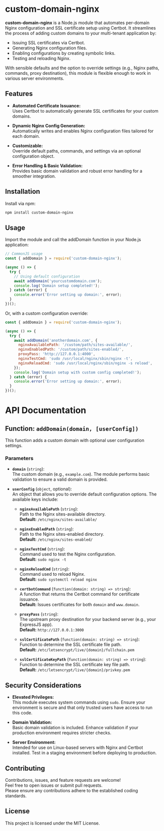 # custom-domain-nginx

**custom-domain-nginx** is a Node.js module that automates per-domain Nginx configuration and SSL certificate setup using Certbot. It streamlines the process of adding custom domains to your multi-tenant application by:

- Issuing SSL certificates via Certbot.
- Generating Nginx configuration files.
- Enabling configurations by creating symbolic links.
- Testing and reloading Nginx.

With sensible defaults and the option to override settings (e.g., Nginx paths, commands, proxy destination), this module is flexible enough to work in various server environments.

## Features

- **Automated Certificate Issuance:**  
  Uses Certbot to automatically generate SSL certificates for your custom domains.
  
- **Dynamic Nginx Config Generation:**  
  Automatically writes and enables Nginx configuration files tailored for each domain.
  
- **Customizable:**  
  Override default paths, commands, and settings via an optional configuration object.
  
- **Error Handling & Basic Validation:**  
  Provides basic domain validation and robust error handling for a smoother integration.

## Installation

Install via npm:

```bash
npm install custom-domain-nginx
```

## Usage
Import the module and call the addDomain function in your Node.js application:

```javascript
// CommonJS usage
const { addDomain } = require('custom-domain-nginx');

(async () => {
  try {
    // Using default configuration
    await addDomain('yourcustomdomain.com');
    console.log('Domain setup completed!');
  } catch (error) {
    console.error('Error setting up domain:', error);
  }
})();
```

Or, with a custom configuration override:

```javascript
const { addDomain } = require('custom-domain-nginx');

(async () => {
  try {
    await addDomain('anotherdomain.com', {
      nginxAvailablePath: '/custom/path/sites-available/',
      nginxEnabledPath: '/custom/path/sites-enabled/',
      proxyPass: 'http://127.0.0.1:4000',
      nginxTestCmd: 'sudo /usr/local/nginx/sbin/nginx -t',
      nginxReloadCmd: 'sudo /usr/local/nginx/sbin/nginx -s reload',
    });
    console.log('Domain setup with custom config completed!');
  } catch (error) {
    console.error('Error setting up domain:', error);
  }
})();
```

# API Documentation

## Function: `addDomain(domain, [userConfig])`

This function adds a custom domain with optional user configuration settings.

### Parameters

- **`domain`** (`string`):  
  The custom domain (e.g., `example.com`). The module performs basic validation to ensure a valid domain is provided.

- **`userConfig`** (`object`, optional):  
  An object that allows you to override default configuration options. The available keys include:

  - **`nginxAvailablePath`** (`string`):  
    Path to the Nginx sites-available directory.  
    **Default:** `/etc/nginx/sites-available/`

  - **`nginxEnabledPath`** (`string`):  
    Path to the Nginx sites-enabled directory.  
    **Default:** `/etc/nginx/sites-enabled/`

  - **`nginxTestCmd`** (`string`):  
    Command used to test the Nginx configuration.  
    **Default:** `sudo nginx -t`

  - **`nginxReloadCmd`** (`string`):  
    Command used to reload Nginx.  
    **Default:** `sudo systemctl reload nginx`

  - **`certbotCommand`** (`function(domain: string) => string`):  
    A function that returns the Certbot command for certificate issuance.  
    **Default:** Issues certificates for both `domain` and `www.domain`.

  - **`proxyPass`** (`string`):  
    The upstream proxy destination for your backend server (e.g., your ExpressJS app).  
    **Default:** `http://127.0.0.1:3000`

  - **`sslCertificatePath`** (`function(domain: string) => string`):  
    Function to determine the SSL certificate file path.  
    **Default:** `/etc/letsencrypt/live/{domain}/fullchain.pem`

  - **`sslCertificateKeyPath`** (`function(domain: string) => string`):  
    Function to determine the SSL certificate key file path.  
    **Default:** `/etc/letsencrypt/live/{domain}/privkey.pem`

## Security Considerations

- **Elevated Privileges:**  
  This module executes system commands using `sudo`. Ensure your environment is secure and that only trusted users have access to run this code.

- **Domain Validation:**  
  Basic domain validation is included. Enhance validation if your production environment requires stricter checks.

- **Server Environment:**  
  Intended for use on Linux-based servers with Nginx and Certbot installed. Test in a staging environment before deploying to production.

## Contributing

Contributions, issues, and feature requests are welcome!  
Feel free to open issues or submit pull requests.  
Please ensure any contributions adhere to the established coding standards.

## License
This project is licensed under the MIT License.